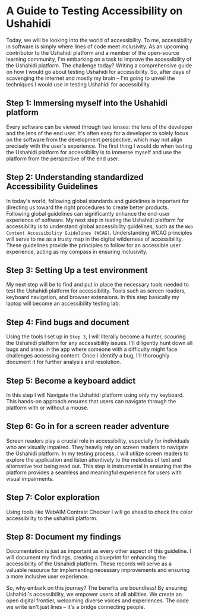 # A Guide to Testing Accessibility on Ushahidi

Today, we will be looking into the world of accessibility. To me, accessibility in software is simply where lines of code meet inclusivity. As an upcoming contributor to the Ushahidi platform and a member of the open-source learning community, I'm embarking on a task to improve the accessibility of the Ushahidi platform. The challenge today? Writing a comprehensive guide on how I would go about testing Ushahidi for accessibility. So, after days of scavenging the internet and mostly my brain – I'm going to unveil the techniques I would use in testing Ushahidi for accessibility.


## Step 1: Immersing myself into the Ushahidi platform

Every software can be viewed through two lenses: the lens of the developer and the lens of the end user. It's often easy for a developer to solely focus on the software from the development perspective, which may not align precisely with the user's experience. The first thing I would do when testing the Ushahidi platform for accessibility is to immerse myself and use the platform from the perspective of the end user.

## Step 2: Understanding standardized Accessibility Guidelines 

In today's world, following global standards and guidelines is important for directing us toward the right procedures to create better products. Following global guidelines can significantly enhance the end-user experience of software. My next step in testing the Ushahidi platform for accessibility is to understand global accessibility guidelines, such as the ```Web Content Accessibility Guidelines (WCAG)```. Understanding WCAG principles will serve to me as a trusty map in the digital wilderness of accessibility. These guidelines provide the principles to follow for an accessible user experience, acting as my compass in ensuring inclusivity.

## Step 3: Setting Up a test environment

My next step will be to find and put in place the necessary tools needed to test the Ushahidi platform for accessibility. Tools such as screen readers, keyboard navigation, and browser extensions. In this step basically my laptop will become an accessibility testing lab.

## Step 4: Find bugs and document

Using the tools I set up in ```Step 3```, I will literally become a hunter, scouring the Ushahidi platform for any accessibility issues. I'll diligently hunt down all bugs and areas in the app where someone with a difficulty might face challenges accessing content. Once I identify a bug, I'll thoroughly document it for further analysis and resolution.

## Step 5: Become a keyboard addict

In this step I will Navigate the Ushahidi platform using only my keyboard. This hands-on approach ensures that users can navigate through the platform with or without a mouse.

## Step 6: Go in for a screen reader adventure

Screen readers play a crucial role in accessibility, especially for individuals who are visually impaired. They heavily rely on screen readers to navigate the Ushahidi platform. In my testing process, I will utilize screen readers to explore the application and listen attentively to the melodies of text and alternative text being read out. This step is instrumental in ensuring that the platform provides a seamless and meaningful experience for users with visual impairments.

## Step 7: Color exploration 

Using tools like WebAIM Contrast Checker I will go ahead to check the color accessibility to the ushahidi platform.


## Step 8: Document my findings

Documentation is just as important as every other aspect of this guideline. I will  document my findings, creating a blueprint for enhancing the accessibility of the Ushahidi platform. These records will serve as a valuable resource for implementing necessary improvements and ensuring a more inclusive user experience.

So, why embark on this journey? The benefits are boundless! By ensuring Ushahidi's accessibility, we empower users of all abilities. We create an open digital frontier, welcoming diverse voices and experiences. The code we write isn't just lines – it's a bridge connecting people.
